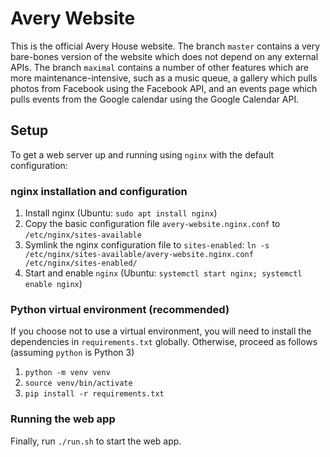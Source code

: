 # Avery Website

This is the official Avery House website. The branch `master` contains a very bare-bones version of the website which does not depend on any external APIs. The branch `maximal` contains a number of other features which are more maintenance-intensive, such as a music queue, a gallery which pulls photos from Facebook using the Facebook API, and an events page which pulls events from the Google calendar using the Google Calendar API.

## Setup

To get a web server up and running using `nginx` with the default configuration:

### nginx installation and configuration

1. Install nginx (Ubuntu: `sudo apt install nginx`)
2. Copy the basic configuration file `avery-website.nginx.conf` to `/etc/nginx/sites-available`
3. Symlink the nginx configuration file to `sites-enabled`: `ln -s /etc/nginx/sites-available/avery-website.nginx.conf /etc/nginx/sites-enabled/`
4. Start and enable `nginx` (Ubuntu: `systemctl start nginx; systemctl enable nginx`)

### Python virtual environment (recommended)

If you choose not to use a virtual environment, you will need to install the dependencies in `requirements.txt` globally. Otherwise, proceed as follows (assuming `python` is Python 3)

1. `python -m venv venv`
2. `source venv/bin/activate`
3. `pip install -r requirements.txt`

### Running the web app

Finally, run `./run.sh` to start the web app.
